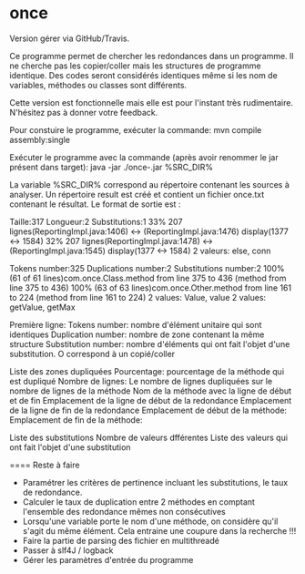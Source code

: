 ﻿once
====
Version gérer via GitHub/Travis.

Ce programme permet de chercher les redondances dans un programme.
Il ne cherche pas les copier/coller mais les structures de programme identique. 
Des codes seront considérés identiques même si les nom de variables, méthodes ou classes sont différents. 

Cette version est fonctionnelle mais elle est pour l'instant très rudimentaire. N'hésitez pas à donner votre feedback. 

Pour constuire le programme, exécuter la commande:
mvn compile assembly:single

Exécuter le programme avec la commande (après avoir renommer le jar présent dans target):
java -jar ./once-<version>.jar %SRC_DIR%

La variable %SRC_DIR% correspond au répertoire contenant les sources à analyser.
Un répertoire result est créé et contient un fichier once.txt contenant le résultat.
Le format de sortie est :

Taille:317 Longueur:2 Substitutions:1
  33% 207 lignes(ReportingImpl.java:1406) <-> (ReportingImpl.java:1476) display(1377 <-> 1584) 
  32% 207 lignes(ReportingImpl.java:1478) <-> (ReportingImpl.java:1545) display(1377 <-> 1584) 
    2 valeurs: else, conn
    
Tokens number:325 Duplications number:2 Substitutions number:2
  100% (61 of 61 lines)com.once.Class.method from line 375 to 436 (method from line 375 to 436)
  100% (63 of 63 lines)com.once.Other.method from line 161 to 224 (method from line 161 to 224)
    2 values: Value, value
    2 values: getValue, getMax
     
Première ligne:
	Tokens number: nombre d'élément unitaire qui sont identiques
	Duplication number: nombre de zone contenant la même structure
	Substitution number: nombre d'éléments qui ont fait l'objet d'une substitution. O correspond à un copié/coller

Liste des zones dupliquées
	Pourcentage: pourcentage de la méthode qui est dupliqué
	Nombre de lignes: Le nombre de lignes dupliquées sur le nombre de lignes de la méthode
	Nom de la méthode avec la ligne de début et de fin
	Emplacement de la ligne de début de la redondance
	Emplacement de la ligne de fin de la redondance
	Emplacement de début de la méthode:
	Emplacement de fin de la méthode:
	
Liste des substitutions
	Nombre de valeurs dfférentes
	Liste des valeurs qui ont fait l'objet d'une substitution

====
Reste à faire

- Paramétrer les critères de pertinence incluant les substitutions, le taux de redondance.
- Calculer le taux de duplication entre 2 méthodes en comptant l'ensemble des redondance mêmes non consécutives 
- Lorsqu'une variable porte le nom d'une méthode, on considère qu'il s'agit du même élément. Cela entraine une coupure dans la recherche !!!
- Faire la partie de parsing des fichier en multithreadé
- Passer à slf4J / logback
- Gérer les paramètres d'entrée du programme

 
